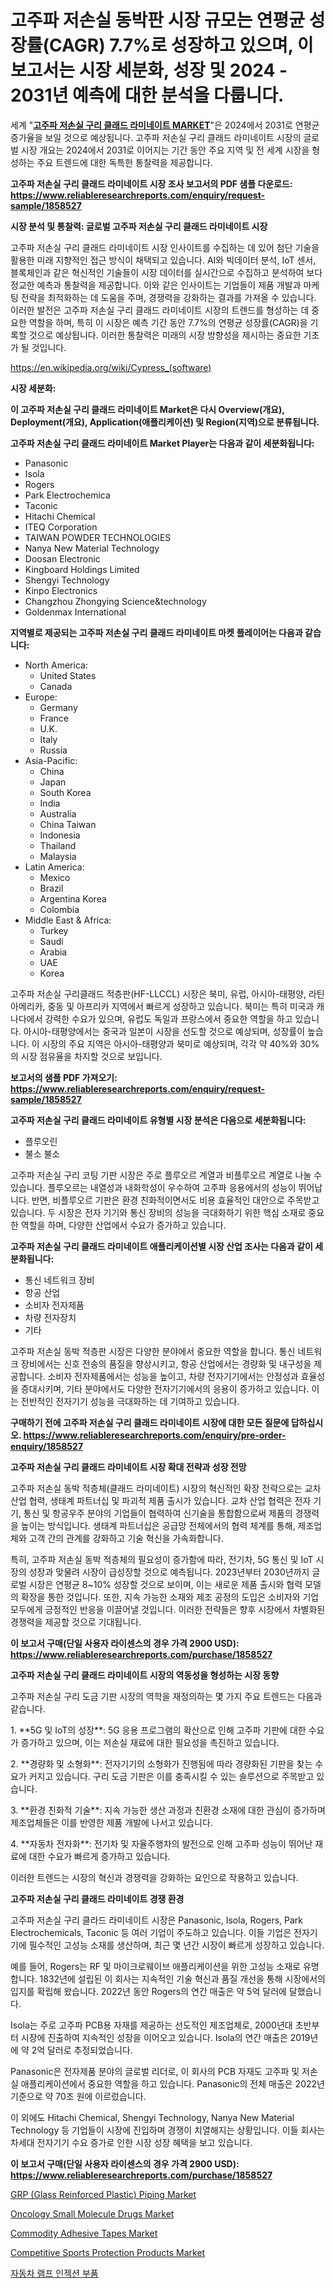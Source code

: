 <p><h1>고주파 저손실 동박판 시장 규모는 연평균 성장률(CAGR) 7.7%로 성장하고 있으며, 이 보고서는 시장 세분화, 성장 및 2024 - 2031년 예측에 대한 분석을 다룹니다.</h1></p><p>세계 "<strong><a href="https://www.reliableresearchreports.com/high-frequency-low-loss-copper-clad-laminate-r1858527">고주파 저손실 구리 클래드 라미네이트 MARKET</a></strong>"은 2024에서 2031로 연평균 증가율을 보일 것으로 예상됩니다. 고주파 저손실 구리 클래드 라미네이트 시장의 글로벌 시장 개요는 2024에서 2031로 이어지는 기간 동안 주요 지역 및 전 세계 시장을 형성하는 주요 트렌드에 대한 독특한 통찰력을 제공합니다.</p>
<p><strong>고주파 저손실 구리 클래드 라미네이트 시장 조사 보고서의 PDF 샘플 다운로드: <a href="https://www.reliableresearchreports.com/enquiry/request-sample/1858527">https://www.reliableresearchreports.com/enquiry/request-sample/1858527</a></strong></p>
<p><strong>시장 분석 및 통찰력: 글로벌 고주파 저손실 구리 클래드 라미네이트 시장</strong></p>
<p><p>고주파 저손실 구리 클래드 라미네이트 시장 인사이트를 수집하는 데 있어 첨단 기술을 활용한 미래 지향적인 접근 방식이 채택되고 있습니다. AI와 빅데이터 분석, IoT 센서, 블록체인과 같은 혁신적인 기술들이 시장 데이터를 실시간으로 수집하고 분석하여 보다 정교한 예측과 통찰력을 제공합니다. 이와 같은 인사이트는 기업들이 제품 개발과 마케팅 전략을 최적화하는 데 도움을 주며, 경쟁력을 강화하는 결과를 가져올 수 있습니다. 이러한 발전은 고주파 저손실 구리 클래드 라미네이트 시장의 트렌드를 형성하는 데 중요한 역할을 하며, 특히 이 시장은 예측 기간 동안 7.7%의 연평균 성장률(CAGR)을 기록할 것으로 예상됩니다. 이러한 통찰력은 미래의 시장 방향성을 제시하는 중요한 기초가 될 것입니다.</p></p>
<p><a href="%7CAUTHORITHY_DOMAIN_URL%7C">https://en.wikipedia.org/wiki/Cypress_(software)</a></p>
<p><strong>시장 세분화:</strong></p>
<p><strong>이 고주파 저손실 구리 클래드 라미네이트 Market은 다시 Overview(개요), Deployment(개요), Application(애플리케이션) 및 Region(지역)으로 분류됩니다.</strong></p>
<p><strong>고주파 저손실 구리 클래드 라미네이트 Market Player는 다음과 같이 세분화됩니다:</strong></p>
<p><ul><li>Panasonic</li><li>Isola</li><li>Rogers</li><li>Park Electrochemica</li><li>Taconic</li><li>Hitachi Chemical</li><li>ITEQ Corporation</li><li>TAIWAN POWDER TECHNOLOGIES</li><li>Nanya New Material Technology</li><li>Doosan Electronic</li><li>Kingboard Holdings Limited</li><li>Shengyi Technology</li><li>Kinpo Electronics</li><li>Changzhou Zhongying Science&technology</li><li>Goldenmax International</li></ul></p>
<p><strong>지역별로 제공되는 고주파 저손실 구리 클래드 라미네이트 마켓 플레이어는 다음과 같습니다:</strong></p>
<p><ul>
    <li>
        North America:
        <ul>
            <li>United States</li>
            <li>Canada</li>
        </ul>
    </li>
    <li>
        Europe:
        <ul>
            <li>Germany</li>
            <li>France</li>
            <li>U.K.</li>
            <li>Italy</li>
            <li>Russia</li>
        </ul>
    </li>
    <li>
        Asia-Pacific:
        <ul>
            <li>China</li>
            <li>Japan</li>
            <li>South Korea</li>
            <li>India</li>
            <li>Australia</li>
            <li>China Taiwan</li>
            <li>Indonesia</li>
            <li>Thailand</li>
            <li>Malaysia</li>
        </ul>
    </li>
    <li>
        Latin America:
        <ul>
            <li>Mexico</li>
            <li>Brazil</li>
            <li>Argentina Korea</li>
            <li>Colombia</li>
        </ul>
    </li>
    <li>
        Middle East & Africa:
        <ul>
            <li>Turkey</li>
            <li>Saudi</li>
            <li>Arabia</li>
            <li>UAE</li>
            <li>Korea</li>
        </ul>
    </li>
    </ul></p>
<p><p>고주파 저손실 구리클래드 적층판(HF-LLCCL) 시장은 북미, 유럽, 아시아-태평양, 라틴 아메리카, 중동 및 아프리카 지역에서 빠르게 성장하고 있습니다. 북미는 특히 미국과 캐나다에서 강력한 수요가 있으며, 유럽도 독일과 프랑스에서 중요한 역할을 하고 있습니다. 아시아-태평양에서는 중국과 일본이 시장을 선도할 것으로 예상되며, 성장률이 높습니다. 이 시장의 주요 지역은 아시아-태평양과 북미로 예상되며, 각각 약 40%와 30%의 시장 점유율을 차지할 것으로 보입니다.</p></p>
<p><strong>보고서의 샘플 PDF 가져오기: <a href="https://www.reliableresearchreports.com/enquiry/request-sample/1858527">https://www.reliableresearchreports.com/enquiry/request-sample/1858527</a></strong></p>
<p><strong>고주파 저손실 구리 클래드 라미네이트 유형별 시장 분석은 다음으로 세분화됩니다:</strong></p>
<p><ul><li>플루오린</li><li>불소 불소</li></ul></p>
<p><p>고주파 저손실 구리 코팅 기판 시장은 주로 플루오르 계열과 비플루오르 계열로 나눌 수 있습니다. 플루오르는 내열성과 내화학성이 우수하여 고주파 응용에서의 성능이 뛰어납니다. 반면, 비플루오르 기판은 환경 친화적이면서도 비용 효율적인 대안으로 주목받고 있습니다. 두 시장은 전자 기기와 통신 장비의 성능을 극대화하기 위한 핵심 소재로 중요한 역할을 하며, 다양한 산업에서 수요가 증가하고 있습니다.</p></p>
<p><strong>고주파 저손실 구리 클래드 라미네이트 애플리케이션별 시장 산업 조사는 다음과 같이 세분화됩니다:</strong></p>
<p><ul><li>통신 네트워크 장비</li><li>항공 산업</li><li>소비자 전자제품</li><li>차량 전자장치</li><li>기타</li></ul></p>
<p><p>고주파 저손실 동박 적층판 시장은 다양한 분야에서 중요한 역할을 합니다. 통신 네트워크 장비에서는 신호 전송의 품질을 향상시키고, 항공 산업에서는 경량화 및 내구성을 제공합니다. 소비자 전자제품에서는 성능을 높이고, 차량 전자기기에서는 안정성과 효율성을 증대시키며, 기타 분야에서도 다양한 전자기기에서의 응용이 증가하고 있습니다. 이는 전반적인 전자기기 성능을 극대화하는 데 기여하고 있습니다.</p></p>
<p><strong>구매하기 전에 고주파 저손실 구리 클래드 라미네이트 시장에 대한 모든 질문에 답하십시오. <a href="https://www.reliableresearchreports.com/enquiry/pre-order-enquiry/1858527">https://www.reliableresearchreports.com/enquiry/pre-order-enquiry/1858527</a></strong></p>
<p><strong>고주파 저손실 구리 클래드 라미네이트 시장 확대 전략과 성장 전망</strong></p>
<p><p>고주파 저손실 동박 적층체(클래드 라미네이트) 시장의 혁신적인 확장 전략으로는 교차 산업 협력, 생태계 파트너십 및 파괴적 제품 출시가 있습니다. 교차 산업 협력은 전자 기기, 통신 및 항공우주 분야의 기업들이 협력하여 신기술을 통합함으로써 제품의 경쟁력을 높이는 방식입니다. 생태계 파트너십은 공급망 전체에서의 협력 체계를 통해, 제조업체와 고객 간의 관계를 강화하고 기술 혁신을 가속화합니다. </p><p>특히, 고주파 저손실 동박 적층체의 필요성이 증가함에 따라, 전기차, 5G 통신 및 IoT 시장의 성장과 맞물려 시장이 급성장할 것으로 예측됩니다. 2023년부터 2030년까지 글로벌 시장은 연평균 8~10% 성장할 것으로 보이며, 이는 새로운 제품 출시와 협력 모델의 확장을 통한 것입니다. 또한, 지속 가능한 소재와 제조 공정의 도입은 소비자와 기업 모두에게 긍정적인 반응을 이끌어낼 것입니다. 이러한 전략들은 향후 시장에서 차별화된 경쟁력을 제공할 것으로 기대됩니다.</p></p>
<p><strong>이 보고서 구매(단일 사용자 라이센스의 경우 가격 2900 USD): <a href="https://www.reliableresearchreports.com/purchase/1858527">https://www.reliableresearchreports.com/purchase/1858527</a></strong></p>
<p><strong>고주파 저손실 구리 클래드 라미네이트 시장의 역동성을 형성하는 시장 동향</strong></p>
<p><p>고주파 저손실 구리 도금 기판 시장의 역학을 재정의하는 몇 가지 주요 트렌드는 다음과 같습니다.</p><p>1. **5G 및 IoT의 성장**: 5G 응용 프로그램의 확산으로 인해 고주파 기판에 대한 수요가 증가하고 있으며, 이는 저손실 재료에 대한 필요성을 촉진하고 있습니다.</p><p>2. **경량화 및 소형화**: 전자기기의 소형화가 진행됨에 따라 경량화된 기판을 찾는 수요가 커지고 있습니다. 구리 도금 기판은 이를 충족시킬 수 있는 솔루션으로 주목받고 있습니다.</p><p>3. **환경 친화적 기술**: 지속 가능한 생산 과정과 친환경 소재에 대한 관심이 증가하며 제조업체들은 이를 반영한 제품 개발에 나서고 있습니다.</p><p>4. **자동차 전자화**: 전기차 및 자율주행차의 발전으로 인해 고주파 성능이 뛰어난 재료에 대한 수요가 빠르게 증가하고 있습니다.</p><p>이러한 트렌드는 시장의 혁신과 경쟁력을 강화하는 요인으로 작용하고 있습니다.</p></p>
<p><strong>고주파 저손실 구리 클래드 라미네이트 경쟁 환경</strong></p>
<p><p>고주파 저손실 구리 클라드 라미네이트 시장은 Panasonic, Isola, Rogers, Park Electrochemicals, Taconic 등 여러 기업이 주도하고 있습니다. 이들 기업은 전자기기에 필수적인 고성능 소재를 생산하며, 최근 몇 년간 시장이 빠르게 성장하고 있습니다.</p><p>예를 들어, Rogers는 RF 및 마이크로웨이브 애플리케이션을 위한 고성능 소재로 유명합니다. 1832년에 설립된 이 회사는 지속적인 기술 혁신과 품질 개선을 통해 시장에서의 입지를 확립해 왔습니다. 2022년 동안 Rogers의 연간 매출은 약 5억 달러에 달했습니다.</p><p>Isola는 주로 고주파 PCB용 자재를 제공하는 선도적인 제조업체로, 2000년대 초반부터 시장에 진출하여 지속적인 성장을 이어오고 있습니다. Isola의 연간 매출은 2019년에 약 2억 달러로 추정되었습니다.</p><p>Panasonic은 전자제품 분야의 글로벌 리더로, 이 회사의 PCB 자재도 고주파 및 저손실 애플리케이션에서 중요한 역할을 하고 있습니다. Panasonic의 전체 매출은 2022년 기준으로 약 70조 원에 이르렀습니다.</p><p>이 외에도 Hitachi Chemical, Shengyi Technology, Nanya New Material Technology 등 기업들이 시장에 진입하며 경쟁이 치열해지는 상황입니다. 이들 회사는 차세대 전자기기 수요 증가로 인한 시장 성장 혜택을 보고 있습니다.</p></p>
<p><strong>이 보고서 구매(단일 사용자 라이센스의 경우 가격 2900 USD): <a href="https://www.reliableresearchreports.com/purchase/1858527">https://www.reliableresearchreports.com/purchase/1858527</a></strong></p>
<p><p><a href="https://issuu.com/reportprime-2/docs/grp-glass-reinforced-plastic-piping_1ea54215110598">GRP (Glass Reinforced Plastic) Piping Market</a></p><p><a href="https://www.linkedin.com/pulse/global-perspectives-oncology-small-molecule-drugs-market-trends-73rwf?trackingId=fEfXbkd6TUGYYOkztNAYRA%3D%3D">Oncology Small Molecule Drugs Market</a></p><p><a href="https://github.com/RichRobinson5/Market-Research-Report-List-6/blob/main/commodity-adhesive-tapes-market.md">Commodity Adhesive Tapes Market</a></p><p><a href="https://github.com/gdfhhhj/Market-Research-Report-List-6/blob/main/competitive-sports-protection-products-market.md">Competitive Sports Protection Products Market</a></p><p><a href="https://github.com/sougarounis/Market-Research-Report-List-6/blob/main/8778465108315.md">자동차 램프 인젝션 부품</a></p></p>